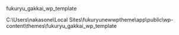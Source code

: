 fukuryu_gakkai_wp_template

C:\Users\nakasone\Local Sites\fukuryunewwptheme\app\public\wp-content\themes\fukuryu_gakkai_wp_template